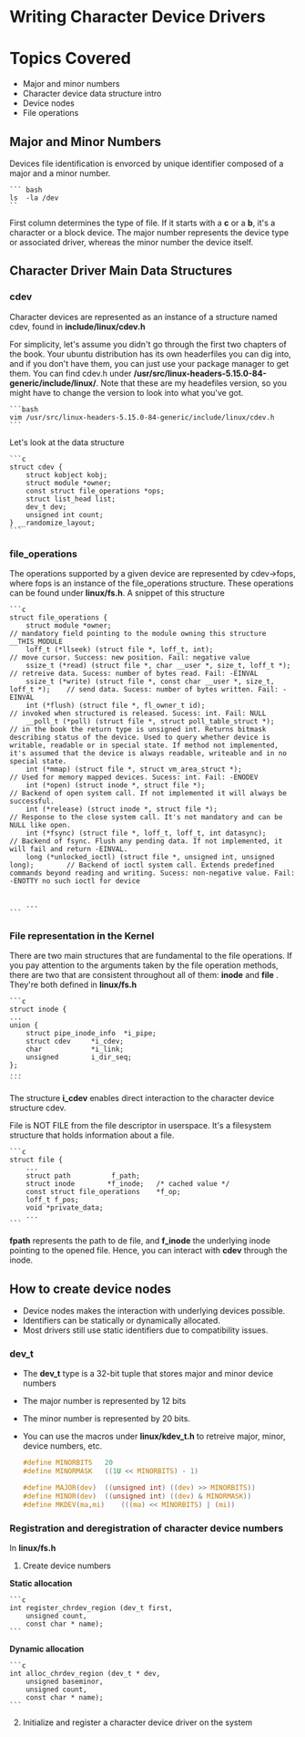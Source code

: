 # Writing Character Device Drivers

# Topics Covered

- Major and minor numbers
- Character device data structure intro
- Device nodes
- File operations

## Major and Minor Numbers

Devices file identification is envorced by unique identifier composed of a major and a minor number.
	
    ``` bash
    ls  -la /dev
    ``

First column determines the type of file. If it starts with a __c__ or a __b__, it's a character or a block device. The major number represents the device type or associated driver, whereas the minor number the device itself. 


## Character Driver Main Data Structures

### cdev

Character devices are represented as an instance of a structure named cdev, found in __include/linux/cdev.h__

For simplicity, let's assume you didn't go through the first two chapters of the book. Your ubuntu distribution has its own headerfiles you can dig into, and if you don't have them, you can just use your package manager to get them. You can find cdev.h under __/usr/src/linux-headers-5.15.0-84-generic/include/linux/__. Note that these are my headefiles version, so you might have to change the version to look into what you've got.

    ```bash
    vim /usr/src/linux-headers-5.15.0-84-generic/include/linux/cdev.h
    ```

Let's look at the data structure

    ```c
    struct cdev {
        struct kobject kobj;
        struct module *owner;
        const struct file_operations *ops;
        struct list_head list;
        dev_t dev;
        unsigned int count;
    } __randomize_layout;
    ```

### file_operations

The operations supported by a given device are represented by cdev->fops, where fops is an instance of the file_operations structure. 
These operations can be found under __linux/fs.h__. A snippet of this structure

    ```c
    struct file_operations {
        struct module *owner;                                                       // mandatory field pointing to the module owning this structure __THIS_MODULE
        loff_t (*llseek) (struct file *, loff_t, int);                              // move cursor. Success: new position. Fail: negative value
        ssize_t (*read) (struct file *, char __user *, size_t, loff_t *);           // retreive data. Sucess: number of bytes read. Fail: -EINVAL
        ssize_t (*write) (struct file *, const char __user *, size_t, loff_t *);    // send data. Sucess: number of bytes written. Fail: -EINVAL
        int (*flush) (struct file *, fl_owner_t id);                                // invoked when structured is released. Sucess: int. Fail: NULL
        __poll_t (*poll) (struct file *, struct poll_table_struct *);               // in the book the return type is unsigned int. Returns bitmask describing status of the device. Used to query whether device is writable, readable or in special state. If method not implemented, it's assumed that the device is always readable, writeable and in no special state. 
        int (*mmap) (struct file *, struct vm_area_struct *);                       // Used for memory mapped devices. Sucess: int. Fail: -ENODEV
        int (*open) (struct inode *, struct file *);                                // Backend of open system call. If not implemented it will always be successful.
        int (*release) (struct inode *, struct file *);                             // Response to the close system call. It's not mandatory and can be NULL like open.
        int (*fsync) (struct file *, loff_t, loff_t, int datasync);                 // Backend of fsync. Flush any pending data. If not implemented, it will fail and return -EINVAL.
        long (*unlocked_ioctl) (struct file *, unsigned int, unsigned long);        // Backend of ioctl system call. Extends predefined commands beyond reading and writing. Sucess: non-negative value. Fail: -ENOTTY no such ioctl for device
        
        
        ...
    ```

### File representation in the Kernel

There are two main structures that are fundamental to the file operations. If you pay attention to the arguments taken by the file operation methods, there are two that are consistent throughout all of them: __inode__ and __file__ . They're both defined in __linux/fs.h__

 
    ```c
    struct inode {
    ...
    union {
        struct pipe_inode_info  *i_pipe;
        struct cdev     *i_cdev;
        char            *i_link;
        unsigned        i_dir_seq;
    };
    ...
    ```

The structure __i_cdev__ enables direct interaction to the character device structure cdev. 

File is NOT FILE from the file descriptor in userspace. It's a filesystem structure that holds information about a file.

    ```c
    struct file {
        ...
        struct path          f_path;
        struct inode        *f_inode;   /* cached value */
        const struct file_operations    *f_op;
        loff_t f_pos;
        void *private_data;
        ...
    ```
__fpath__ represents the path to de file, and __f_inode__ the underlying inode pointing to the opened file. Hence, you can interact with __cdev__ through the inode.


## How to create device nodes

- Device nodes makes the interaction with underlying devices possible. 
- Identifiers can be statically or dynamically allocated. 
- Most drivers still use static identifiers due to compatibility issues.


### dev_t

- The __dev_t__ type is a 32-bit tuple that stores major and minor device numbers 
- The major number is represented by 12 bits
- The minor number is represented by 20 bits.
- You can use the macros under __linux/kdev_t.h__ to retreive major, minor, device numbers, etc.

    ```c
    #define MINORBITS   20
    #define MINORMASK   ((1U << MINORBITS) - 1)

    #define MAJOR(dev)  ((unsigned int) ((dev) >> MINORBITS))
    #define MINOR(dev)  ((unsigned int) ((dev) & MINORMASK))
    #define MKDEV(ma,mi)    (((ma) << MINORBITS) | (mi))

    ```

### Registration and deregistration of character device numbers

In __linux/fs.h__


1. Create device numbers

__Static allocation__

    ```c
    int register_chrdev_region (dev_t first,
 	    unsigned count,
 	    const char * name);
    ```

__Dynamic allocation__

    ```c
    int alloc_chrdev_region (dev_t * dev,
        unsigned baseminor,
        unsigned count,
        const char * name);
    ```

2. Initialize and register a character device driver on the system

